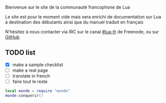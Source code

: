 Bienvenue sur le site de la communauté francophone de Lua

Le site est pour le moment vide mais sera enrichi de documentation sur Lua à destination des débutants ainsi que du manuel traduit en français

N'hésitez à nous contacter via IRC sur le canal [#lua-fr](http://webchat.freenode.net/?channels=#lua-fr) de Freenode, ou sur [GitHub](https://github.com/lua-fr/)

## TODO list

 * [x] make a sample checklist
 * [ ] make a real page
 * [ ] translate in french
 * [ ] faire tout le reste

```lua
local monde = require "monde"
monde:conquerir()
```

